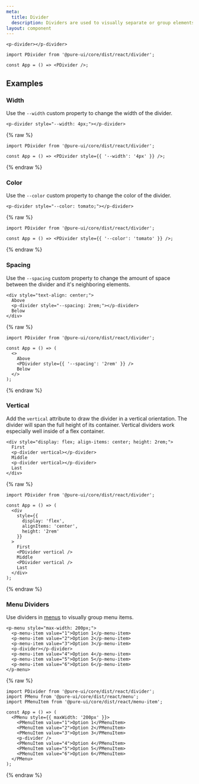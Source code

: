 ```yaml
---
meta:
  title: Divider
  description: Dividers are used to visually separate or group elements.
layout: component
---
```


```html:preview
<p-divider></p-divider>
```

```jsx:react
import PDivider from '@pure-ui/core/dist/react/divider';

const App = () => <PDivider />;
```

## Examples

### Width

Use the `--width` custom property to change the width of the divider.

```html:preview
<p-divider style="--width: 4px;"></p-divider>
```

{% raw %}

```jsx:react
import PDivider from '@pure-ui/core/dist/react/divider';

const App = () => <PDivider style={{ '--width': '4px' }} />;
```

{% endraw %}

### Color

Use the `--color` custom property to change the color of the divider.

```html:preview
<p-divider style="--color: tomato;"></p-divider>
```

{% raw %}

```jsx:react
import PDivider from '@pure-ui/core/dist/react/divider';

const App = () => <PDivider style={{ '--color': 'tomato' }} />;
```

{% endraw %}

### Spacing

Use the `--spacing` custom property to change the amount of space between the divider and it's neighboring elements.

```html:preview
<div style="text-align: center;">
  Above
  <p-divider style="--spacing: 2rem;"></p-divider>
  Below
</div>
```

{% raw %}

```jsx:react
import PDivider from '@pure-ui/core/dist/react/divider';

const App = () => (
  <>
    Above
    <PDivider style={{ '--spacing': '2rem' }} />
    Below
  </>
);
```

{% endraw %}

### Vertical

Add the `vertical` attribute to draw the divider in a vertical orientation. The divider will span the full height of its container. Vertical dividers work especially well inside of a flex container.

```html:preview
<div style="display: flex; align-items: center; height: 2rem;">
  First
  <p-divider vertical></p-divider>
  Middle
  <p-divider vertical></p-divider>
  Last
</div>
```

{% raw %}

```jsx:react
import PDivider from '@pure-ui/core/dist/react/divider';

const App = () => (
  <div
    style={{
      display: 'flex',
      alignItems: 'center',
      height: '2rem'
    }}
  >
    First
    <PDivider vertical />
    Middle
    <PDivider vertical />
    Last
  </div>
);
```

{% endraw %}

### Menu Dividers

Use dividers in [menus](/components/menu) to visually group menu items.

```html:preview
<p-menu style="max-width: 200px;">
  <p-menu-item value="1">Option 1</p-menu-item>
  <p-menu-item value="2">Option 2</p-menu-item>
  <p-menu-item value="3">Option 3</p-menu-item>
  <p-divider></p-divider>
  <p-menu-item value="4">Option 4</p-menu-item>
  <p-menu-item value="5">Option 5</p-menu-item>
  <p-menu-item value="6">Option 6</p-menu-item>
</p-menu>
```

{% raw %}

```jsx:react
import PDivider from '@pure-ui/core/dist/react/divider';
import PMenu from '@pure-ui/core/dist/react/menu';
import PMenuItem from '@pure-ui/core/dist/react/menu-item';

const App = () => (
  <PMenu style={{ maxWidth: '200px' }}>
    <PMenuItem value="1">Option 1</PMenuItem>
    <PMenuItem value="2">Option 2</PMenuItem>
    <PMenuItem value="3">Option 3</PMenuItem>
    <p-divider />
    <PMenuItem value="4">Option 4</PMenuItem>
    <PMenuItem value="5">Option 5</PMenuItem>
    <PMenuItem value="6">Option 6</PMenuItem>
  </PMenu>
);
```

{% endraw %}
